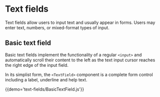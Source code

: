 # Text fields

Text fields allow users to input text and usually appear in forms. Users may enter text, numbers, or mixed-format types of input.

## Basic text field

Basic text fields implement the functionality of a regular `<input>` and automatically scroll their content to the left as the text input cursor reaches the right edge of the input field.

In its simplist form, the `<TextField>` component is a complete form control including a label, underline and help text.

{{demo='text-fields/BasicTextField.js'}}
